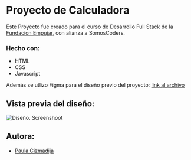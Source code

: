 # Proyecto de Calculadora

Este Proyecto fue creado para el curso de Desarrollo Full Stack de la [Fundacion Empujar](https://fundacionempujar.org/), con alianza a SomosCoders. 

### Hecho con: 

- HTML
- CSS
- Javascript

Además se utlizo Figma para el diseño previo del proyecto: [link al archivo](https://www.figma.com/file/lMWdnrUOi32q95dqSKko2X/Proyecto-Calculadora?type=design&node-id=0%3A1&mode=design&t=Q2HVMLdcLF2S7gmP-1)


## Vista previa del diseño:

![Diseño. Screenshoot](./images/imagen-previa.png) 


## Autora: 
- [Paula Cizmadija](https://www.linkedin.com/in/paulacizmadija/)



  
  

